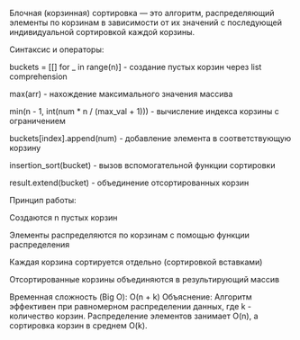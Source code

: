 Блочная (корзинная) сортировка — это алгоритм, распределяющий элементы по корзинам в зависимости от их значений с последующей индивидуальной сортировкой каждой корзины.

Синтаксис и операторы:

buckets = [[] for _ in range(n)] - создание пустых корзин через list comprehension

max(arr) - нахождение максимального значения массива

min(n - 1, int(num * n / (max_val + 1))) - вычисление индекса корзины с ограничением

buckets[index].append(num) - добавление элемента в соответствующую корзину

insertion_sort(bucket) - вызов вспомогательной функции сортировки

result.extend(bucket) - объединение отсортированных корзин

Принцип работы:

Создаются n пустых корзин

Элементы распределяются по корзинам с помощью функции распределения

Каждая корзина сортируется отдельно (сортировкой вставками)

Отсортированные корзины объединяются в результирующий массив

Временная сложность (Big O): O(n + k)
Объяснение: Алгоритм эффективен при равномерном распределении данных, где k - количество корзин. Распределение элементов занимает O(n), а сортировка корзин в среднем O(k).
